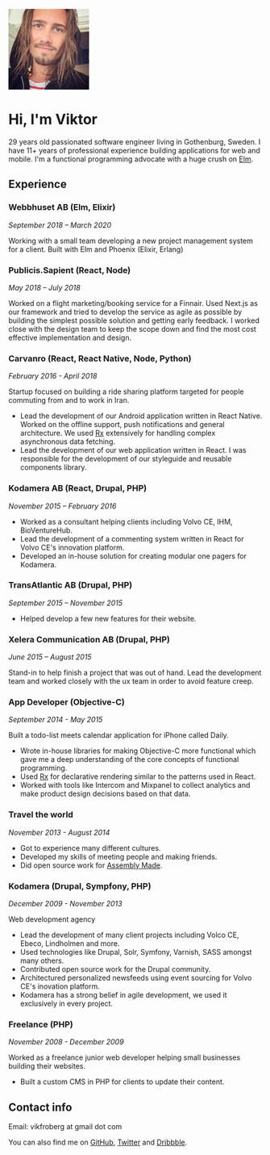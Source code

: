![me](13087668_10153996017085170_5196513416301189826_n.jpg)

# Hi, I'm Viktor
29 years old passionated software engineer living in Gothenburg, Sweden.
I have 11+ years of professional experience building applications for web
and mobile. I'm a functional programming advocate with a huge crush on [Elm](http://elm-lang.org).

## Experience

### Webbhuset AB (Elm, Elixir)
*September 2018 – March 2020*

Working with a small team developing a new project management system for a client. Built with Elm and Phoenix (Elixir, Erlang)

### Publicis.Sapient (React, Node)
*May 2018 – July 2018*

Worked on a flight marketing/booking service for a Finnair. Used Next.js as our framework and tried to develop the service as agile as possible by building the simplest possible solution and getting early feedback. I worked close with the design team to keep the scope down and find the most cost effective implementation and design.

### Carvanro (React, React Native, Node, Python)
*February 2016 - April 2018*

Startup focused on building a ride sharing platform targeted for people
commuting from and to work in Iran.

- Lead the development of our Android application written in React Native. Worked on the offline support, push notifications and general architecture. We used [Rx](https://github.com/reactivex/rxjs) extensively for handling complex asynchronous data fetching.
- Lead the development of our web application written in React. I was responsible for the development of our styleguide and reusable components library.

### Kodamera AB (React, Drupal, PHP)
*November 2015 – February 2016*

- Worked as a consultant helping clients including Volvo CE, IHM, BioVentureHub.
- Lead the development of a commenting system written in React for Volvo CE's innovation platform.
- Developed an in-house solution for creating modular one pagers for Kodamera.

### TransAtlantic AB (Drupal, PHP)
*September 2015 – November 2015*

- Helped develop a few new features for their website.

### Xelera Communication AB (Drupal, PHP)
*June 2015 – August 2015*

Stand-in to help finish a project that was out of hand. Lead the development team and worked closely with the ux team in order to avoid feature creep.

### App Developer (Objective-C)
*September 2014 - May 2015*

Built a todo-list meets calendar application for iPhone called Daily.

- Wrote in-house libraries for making Objective-C more functional which gave me a deep understanding of the core concepts of functional programming.
- Used [Rx](https://github.com/reactivex/rxjs) for declarative rendering similar to the patterns used in React.
- Worked with tools like Intercom and Mixpanel to collect analytics and make product design decisions based on that data.

### Travel the world
*November 2013 - August 2014*

- Got to experience many different cultures.
- Developed my skills of meeting people and making friends.
- Did open source work for [Assembly Made](https://assemblymade.com).

### Kodamera (Drupal, Sympfony, PHP)
*December 2009 - November 2013*

Web development agency

- Lead the development of many client projects including Volco CE, Ebeco, Lindholmen and more.
- Used technologies like Drupal, Solr, Symfony, Varnish, SASS amongst many others.
- Contributed open source work for the Drupal community.
- Architectured personalized newsfeeds using event sourcing for Volvo CE's inovation platform.
- Kodamera has a strong belief in agile development, we used it exclusively in every project.

### Freelance (PHP)
*November 2008 - December 2009*

Worked as a freelance junior web developer helping small businesses building their websites.

- Built a custom CMS in PHP for clients to update their content.


## Contact info
Email: vikfroberg at gmail dot com

You can also find me on [GitHub](https://github.com/vikfroberg), [Twitter](https://twitter.com/vikfroberg) and [Dribbble](https://dribbble.com/vikfroberg).
